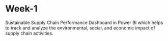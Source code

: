 # Week-1
Sustainable Supply Chain Performance Dashboard in Power BI which helps to track and analyze the environmental, social, and economic impact of supply chain activities.
